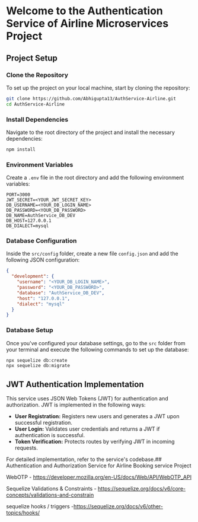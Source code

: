 # Welcome to the Authentication Service of Airline Microservices Project

## Project Setup

### Clone the Repository
To set up the project on your local machine, start by cloning the repository:

```bash
git clone https://github.com/Abhigupta13/AuthService-Airline.git
cd AuthService-Airline
```

### Install Dependencies
Navigate to the root directory of the project and install the necessary dependencies:

```bash
npm install
```

### Environment Variables
Create a `.env` file in the root directory and add the following environment variables:

```env
PORT=3000
JWT_SECRET=<YOUR_JWT_SECRET_KEY>
DB_USERNAME=<YOUR_DB_LOGIN_NAME>
DB_PASSWORD=<YOUR_DB_PASSWORD>
DB_NAME=AuthService_DB_DEV
DB_HOST=127.0.0.1
DB_DIALECT=mysql
```

### Database Configuration
Inside the `src/config` folder, create a new file `config.json` and add the following JSON configuration:

```json
{
  "development": {
    "username": "<YOUR_DB_LOGIN_NAME>",
    "password": "<YOUR_DB_PASSWORD>",
    "database": "AuthService_DB_DEV",
    "host": "127.0.0.1",
    "dialect": "mysql"
  }
}
```

### Database Setup
Once you've configured your database settings, go to the `src` folder from your terminal and execute the following commands to set up the database:

```bash
npx sequelize db:create
npx sequelize db:migrate
```

## JWT Authentication Implementation
This service uses JSON Web Tokens (JWT) for authentication and authorization. JWT is implemented in the following ways:

- **User Registration:** Registers new users and generates a JWT upon successful registration.
- **User Login:** Validates user credentials and returns a JWT if authentication is successful.
- **Token Verification:** Protects routes by verifying JWT in incoming requests.

For detailed implementation, refer to the service's codebase.## Authentication and Authorization Service for Airline Booking service Project

WebOTP
    - https://developer.mozilla.org/en-US/docs/Web/API/WebOTP_API

Sequelize Validations & Constraints
    - https://sequelize.org/docs/v6/core-concepts/validations-and-constrain

sequelize hooks / triggers
    -https://sequelize.org/docs/v6/other-topics/hooks/
